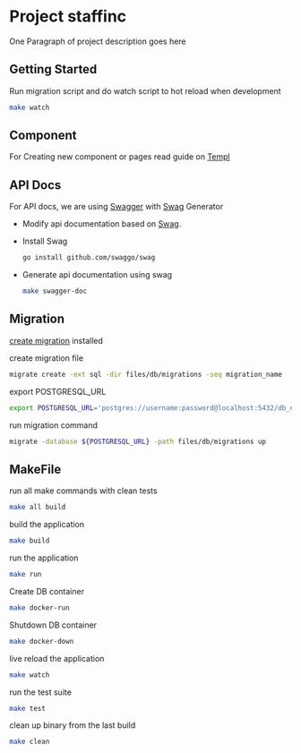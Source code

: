 # Project staffinc

One Paragraph of project description goes here

## Getting Started

Run migration script and do watch script to hot reload when development
```bash
make watch
```

## Component
For Creating new component or pages read guide on [Templ](https://templ.guide)

## API Docs

For API docs, we are using [Swagger](https://swagger.io/) with [Swag](https://github.com/swaggo/swag) Generator

- Modify api documentation based on [Swag](https://github.com/swaggo/swag#contents). 
  
- Install Swag

  ```sh
  go install github.com/swaggo/swag
  ```

- Generate api documentation using swag

  ```sh
  make swagger-doc
  ```


## Migration
[create migration](https://github.com/golang-migrate/migrate) installed

create migration file
```bash
migrate create -ext sql -dir files/db/migrations -seq migration_name
```
export POSTGRESQL_URL
```bash
export POSTGRESQL_URL='postgres://username:password@localhost:5432/db_name?sslmode=disable'
```
run migration command
```bash
migrate -database ${POSTGRESQL_URL} -path files/db/migrations up
```

## MakeFile

run all make commands with clean tests
```bash
make all build
```

build the application
```bash
make build
```

run the application
```bash
make run
```

Create DB container
```bash
make docker-run
```

Shutdown DB container
```bash
make docker-down
```

live reload the application
```bash
make watch
```

run the test suite
```bash
make test
```

clean up binary from the last build
```bash
make clean
```
